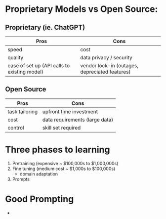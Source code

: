 

# Proprietary Models vs Open Source:

## Proprietary (ie. ChatGPT)

| Pros | Cons |
|------|------|
| speed| cost |
| quality | data privacy / security
| ease of set up (API calls to existing model) | vendor lock-in (outages, depreciated features) |
## Open Source

 | Pros | Cons |
|------|------|
| task tailoring| upfront time investment |
| cost |data requirements (large data) | 
| control | skill set required |

# Three phases to learning

1. Pretraining (expensive ~ $100,000s to $1,000,000s)
2. Fine tuning (medium cost ~ $1,000s to $100,000s)
   - domain adaptation
3. Prompts


# Good Prompting

- 